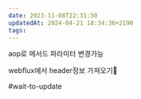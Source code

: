 ```yaml
---
date: 2023-11-08T22:31:50
updatedAt: 2024-04-21 18:34:36+2190
tags: 
---
```

aop로 메서드 파라미터 변경가능


webflux에서 header정보 가져오기

#wait-to-update 